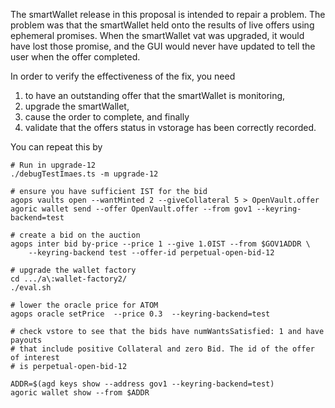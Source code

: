 The smartWallet release in this proposal is intended to repair a problem. The
problem was that the smartWallet held onto the results of live offers using
ephemeral promises. When the smartWallet vat was upgraded, it would have lost
those promise, and the GUI would never have updated to tell the user when the
offer completed.

In order to verify the effectiveness of the fix, you need
 1) to have an outstanding offer that the smartWallet is monitoring,
 2) upgrade the smartWallet,
 3) cause the order to complete, and finally
 4) validate that the offers status in vstorage has been correctly recorded.

You can repeat this by

```shell
# Run in upgrade-12
./debugTestImaes.ts -m upgrade-12

# ensure you have sufficient IST for the bid
agops vaults open --wantMinted 2 --giveCollateral 5 > OpenVault.offer
agoric wallet send --offer OpenVault.offer --from gov1 --keyring-backend=test

# create a bid on the auction
agops inter bid by-price --price 1 --give 1.0IST --from $GOV1ADDR \
    --keyring-backend test --offer-id perpetual-open-bid-12

# upgrade the wallet factory
cd .../a\:wallet-factory2/
./eval.sh 

# lower the oracle price for ATOM
agops oracle setPrice  --price 0.3  --keyring-backend=test

# check vstore to see that the bids have numWantsSatisfied: 1 and have payouts
# that include positive Collateral and zero Bid. The id of the offer of interest
# is perpetual-open-bid-12 

ADDR=$(agd keys show --address gov1 --keyring-backend=test)
agoric wallet show --from $ADDR 

```
